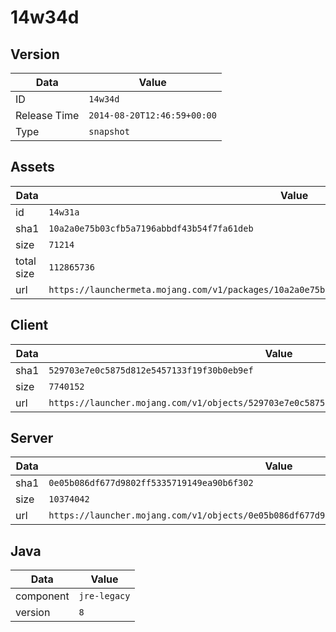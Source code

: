 # 14w34d

## Version

|**Data**        | **Value**                 |
|----------------|-------------------------|
| ID   | ```14w34d```   |
| Release Time   | ```2014-08-20T12:46:59+00:00```   |
| Type   | ```snapshot```   |

## Assets

|**Data**        | **Value**                 |
|----------------|-------------------------|
| id   | ```14w31a```   |
| sha1   | ```10a2a0e75b03cfb5a7196abbdf43b54f7fa61deb```   |
| size   | ```71214```   |
| total size  | ```112865736```  |
| url       | ```https://launchermeta.mojang.com/v1/packages/10a2a0e75b03cfb5a7196abbdf43b54f7fa61deb/14w31a.json``` |

## Client

|**Data**        | **Value**                 |
|----------------|-------------------------|
| sha1   | ```529703e7e0c5875d812e5457133f19f30b0eb9ef```   |
| size   | ```7740152```   |
| url       | ```https://launcher.mojang.com/v1/objects/529703e7e0c5875d812e5457133f19f30b0eb9ef/client.jar``` |

## Server

|**Data**        | **Value**                 |
|----------------|-------------------------|
| sha1   | ```0e05b086df677d9802ff5335719149ea90b6f302```   |
| size   | ```10374042```   |
| url       | ```https://launcher.mojang.com/v1/objects/0e05b086df677d9802ff5335719149ea90b6f302/server.jar``` |

## Java

|**Data**        | **Value**                 |
|----------------|-------------------------|
| component   | ```jre-legacy```   |
| version   | ```8```   |